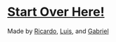 # [Start Over Here!](home.md)

Made by [Ricardo](https://github.com/ricardojrt6565), [Luis](#), and [Gabriel](#)